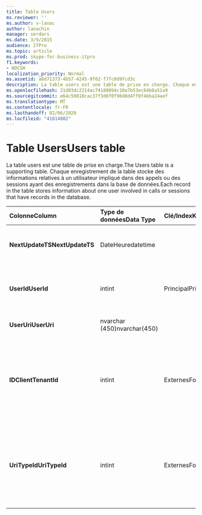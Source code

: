 ```yaml
---
title: Table Users
ms.reviewer: ''
ms.author: v-lanac
author: lanachin
manager: serdars
ms.date: 3/9/2015
audience: ITPro
ms.topic: article
ms.prod: skype-for-business-itpro
f1.keywords:
- NOCSH
localization_priority: Normal
ms.assetid: a8d71373-4b57-4245-9f02-f7fc0d9fcd3c
description: La table users est une table de prise en charge. Chaque enregistrement de la table stocke des informations relatives à un utilisateur impliqué dans des appels ou des sessions ayant des enregistrements dans la base de données.
ms.openlocfilehash: 21d03dc2214ac74188094c10a7b53ec84b8a51a9
ms.sourcegitcommit: e64c50818cac37f3d6f0f96d0d4ff0f4bba24aef
ms.translationtype: MT
ms.contentlocale: fr-FR
ms.lasthandoff: 02/06/2020
ms.locfileid: "41814802"
---
```

# <a name="users-table"></a><span data-ttu-id="2cad0-104">Table Users</span><span class="sxs-lookup"><span data-stu-id="2cad0-104">Users table</span></span>
 
<span data-ttu-id="2cad0-105">La table users est une table de prise en charge.</span><span class="sxs-lookup"><span data-stu-id="2cad0-105">The Users table is a supporting table.</span></span> <span data-ttu-id="2cad0-106">Chaque enregistrement de la table stocke des informations relatives à un utilisateur impliqué dans des appels ou des sessions ayant des enregistrements dans la base de données.</span><span class="sxs-lookup"><span data-stu-id="2cad0-106">Each record in the table stores information about one user involved in calls or sessions that have records in the database.</span></span>
  
|<span data-ttu-id="2cad0-107">**Colonne**</span><span class="sxs-lookup"><span data-stu-id="2cad0-107">**Column**</span></span>|<span data-ttu-id="2cad0-108">**Type de données**</span><span class="sxs-lookup"><span data-stu-id="2cad0-108">**Data Type**</span></span>|<span data-ttu-id="2cad0-109">**Clé/Index**</span><span class="sxs-lookup"><span data-stu-id="2cad0-109">**Key/Index**</span></span>|<span data-ttu-id="2cad0-110">**Détails**</span><span class="sxs-lookup"><span data-stu-id="2cad0-110">**Details**</span></span>|
|:-----|:-----|:-----|:-----|
|<span data-ttu-id="2cad0-111">**NextUpdateTS**</span><span class="sxs-lookup"><span data-stu-id="2cad0-111">**NextUpdateTS**</span></span> <br/> |<span data-ttu-id="2cad0-112">DateHeure</span><span class="sxs-lookup"><span data-stu-id="2cad0-112">datetime</span></span>  <br/> ||<span data-ttu-id="2cad0-113">Horodatage pour un usage interne.</span><span class="sxs-lookup"><span data-stu-id="2cad0-113">Time stamp for internal use.</span></span>  <br/> |
|<span data-ttu-id="2cad0-114">**UserId**</span><span class="sxs-lookup"><span data-stu-id="2cad0-114">**UserId**</span></span> <br/> |<span data-ttu-id="2cad0-115">int</span><span class="sxs-lookup"><span data-stu-id="2cad0-115">int</span></span>  <br/> |<span data-ttu-id="2cad0-116">Principal</span><span class="sxs-lookup"><span data-stu-id="2cad0-116">Primary</span></span>  <br/> |<span data-ttu-id="2cad0-117">Numéro unique identifiant cet utilisateur.</span><span class="sxs-lookup"><span data-stu-id="2cad0-117">Unique number identifying this user.</span></span>  <br/> |
|<span data-ttu-id="2cad0-118">**UserUri**</span><span class="sxs-lookup"><span data-stu-id="2cad0-118">**UserUri**</span></span> <br/> |<span data-ttu-id="2cad0-119">nvarchar (450)</span><span class="sxs-lookup"><span data-stu-id="2cad0-119">nvarchar(450)</span></span>  <br/> | <br/> |<span data-ttu-id="2cad0-120">URI de l’utilisateur.</span><span class="sxs-lookup"><span data-stu-id="2cad0-120">User URI.</span></span>  <br/> |
|<span data-ttu-id="2cad0-121">**IDClient**</span><span class="sxs-lookup"><span data-stu-id="2cad0-121">**TenantId**</span></span> <br/> |<span data-ttu-id="2cad0-122">int</span><span class="sxs-lookup"><span data-stu-id="2cad0-122">int</span></span>  <br/> |<span data-ttu-id="2cad0-123">Externes</span><span class="sxs-lookup"><span data-stu-id="2cad0-123">Foreign</span></span>  <br/> |<span data-ttu-id="2cad0-124">ID de client de cet utilisateur.</span><span class="sxs-lookup"><span data-stu-id="2cad0-124">This user's Tenant ID.</span></span> <span data-ttu-id="2cad0-125">Pour plus d’informations, voir la [table locataires](tenants.md) .</span><span class="sxs-lookup"><span data-stu-id="2cad0-125">See the [Tenants table](tenants.md) for more information.</span></span> <br/> |
|<span data-ttu-id="2cad0-126">**UriTypeId**</span><span class="sxs-lookup"><span data-stu-id="2cad0-126">**UriTypeId**</span></span> <br/> |<span data-ttu-id="2cad0-127">int</span><span class="sxs-lookup"><span data-stu-id="2cad0-127">int</span></span>  <br/> |<span data-ttu-id="2cad0-128">Externes</span><span class="sxs-lookup"><span data-stu-id="2cad0-128">Foreign</span></span>  <br/> |<span data-ttu-id="2cad0-129">Type d’URI de cet utilisateur.</span><span class="sxs-lookup"><span data-stu-id="2cad0-129">This user's URI type.</span></span> <span data-ttu-id="2cad0-130">Pour plus d’informations, voir la [table UriTypes](uritypes.md) .</span><span class="sxs-lookup"><span data-stu-id="2cad0-130">See the [UriTypes table](uritypes.md) for more information.</span></span> <br/> |
   

